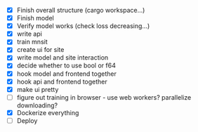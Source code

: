 - [x] Finish overall structure (cargo workspace...)
- [x] Finish model
- [x] Verify model works (check loss decreasing...)
- [x] write api
- [x] train mnsit
- [x] create ui for site
- [x] write model and site interaction
- [x] decide whether to use bool or f64
- [x] hook model and frontend together
- [x] hook api and frontend together
- [x] make ui pretty
- [ ] figure out training in browser - use web workers? parallelize downloading?
- [x] Dockerize everything
- [ ] Deploy
